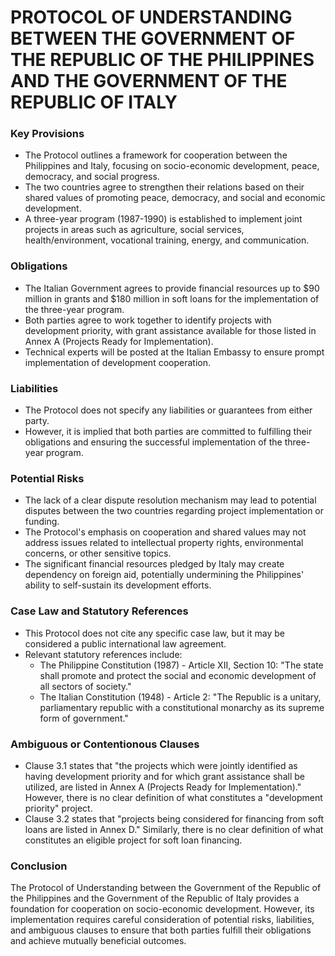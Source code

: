 **PROTOCOL OF UNDERSTANDING BETWEEN THE GOVERNMENT OF THE REPUBLIC OF THE PHILIPPINES AND THE GOVERNMENT OF THE REPUBLIC OF ITALY**
=====================================

### Key Provisions

*   The Protocol outlines a framework for cooperation between the Philippines and Italy, focusing on socio-economic development, peace, democracy, and social progress.
*   The two countries agree to strengthen their relations based on their shared values of promoting peace, democracy, and social and economic development.
*   A three-year program (1987-1990) is established to implement joint projects in areas such as agriculture, social services, health/environment, vocational training, energy, and communication.

### Obligations

*   The Italian Government agrees to provide financial resources up to $90 million in grants and $180 million in soft loans for the implementation of the three-year program.
*   Both parties agree to work together to identify projects with development priority, with grant assistance available for those listed in Annex A (Projects Ready for Implementation).
*   Technical experts will be posted at the Italian Embassy to ensure prompt implementation of development cooperation.

### Liabilities

*   The Protocol does not specify any liabilities or guarantees from either party.
*   However, it is implied that both parties are committed to fulfilling their obligations and ensuring the successful implementation of the three-year program.

### Potential Risks

*   The lack of a clear dispute resolution mechanism may lead to potential disputes between the two countries regarding project implementation or funding.
*   The Protocol's emphasis on cooperation and shared values may not address issues related to intellectual property rights, environmental concerns, or other sensitive topics.
*   The significant financial resources pledged by Italy may create dependency on foreign aid, potentially undermining the Philippines' ability to self-sustain its development efforts.

### Case Law and Statutory References

*   This Protocol does not cite any specific case law, but it may be considered a public international law agreement.
*   Relevant statutory references include:
    *   The Philippine Constitution (1987) - Article XII, Section 10: "The state shall promote and protect the social and economic development of all sectors of society."
    *   The Italian Constitution (1948) - Article 2: "The Republic is a unitary, parliamentary republic with a constitutional monarchy as its supreme form of government."

### Ambiguous or Contentionous Clauses

*   Clause 3.1 states that "the projects which were jointly identified as having development priority and for which grant assistance shall be utilized, are listed in Annex A (Projects Ready for Implementation)." However, there is no clear definition of what constitutes a "development priority" project.
*   Clause 3.2 states that "projects being considered for financing from soft loans are listed in Annex D." Similarly, there is no clear definition of what constitutes an eligible project for soft loan financing.

### Conclusion

The Protocol of Understanding between the Government of the Republic of the Philippines and the Government of the Republic of Italy provides a foundation for cooperation on socio-economic development. However, its implementation requires careful consideration of potential risks, liabilities, and ambiguous clauses to ensure that both parties fulfill their obligations and achieve mutually beneficial outcomes.
